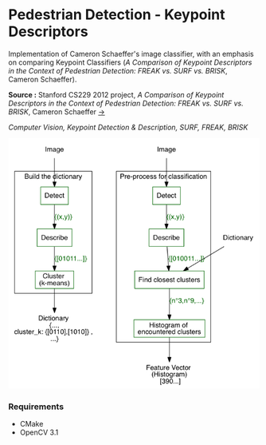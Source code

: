 # Pedestrian Detection - Keypoint Descriptors

Implementation of Cameron Schaeffer's image classifier, with an emphasis on comparing Keypoint Classifiers (*A Comparison of Keypoint Descriptors in the Context of Pedestrian Detection: FREAK vs. SURF vs. BRISK*, Cameron Schaeffer).

**Source :** Stanford CS229 2012 project, *A Comparison of Keypoint Descriptors in the Context of Pedestrian Detection: FREAK vs. SURF vs. BRISK*, Cameron Schaeffer [->](http://cs229.stanford.edu/proj2012/Schaeffer-ComparisonOfKeypointDescriptorsInTheContextOfPedestrianDetection.pdf)

*Computer Vision, Keypoint Detection & Description, SURF, FREAK, BRISK*

![](figures/method.dot.png?raw=true)


### Requirements

- CMake
- OpenCV 3.1



